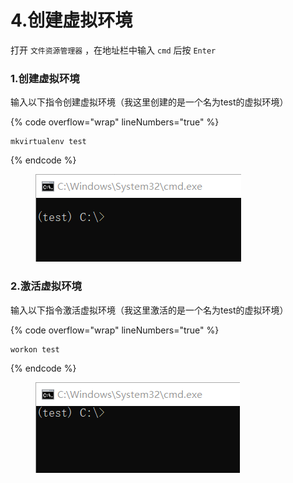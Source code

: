 # 4.创建虚拟环境

打开 `文件资源管理器` ，在地址栏中输入 `cmd` 后按 `Enter`

### 1.创建虚拟环境

输入以下指令创建虚拟环境（我这里创建的是一个名为test的虚拟环境）

{% code overflow="wrap" lineNumbers="true" %}
```batch
mkvirtualenv test
```
{% endcode %}

<figure><img src="../.gitbook/assets/Snipaste_2024-11-17_11-41-24.png" alt=""><figcaption></figcaption></figure>

### 2.激活虚拟环境

输入以下指令激活虚拟环境（我这里激活的是一个名为test的虚拟环境）

{% code overflow="wrap" lineNumbers="true" %}
```batch
workon test
```
{% endcode %}

<figure><img src="../.gitbook/assets/Snipaste_2024-11-17_11-43-21.png" alt=""><figcaption></figcaption></figure>

